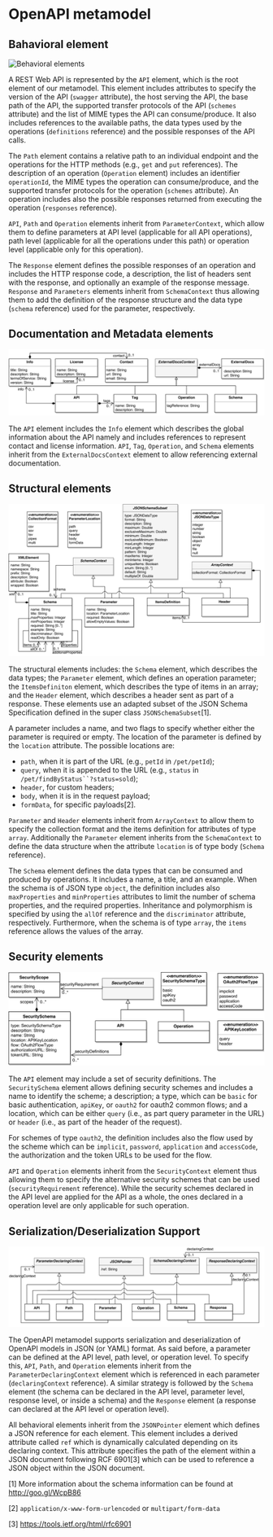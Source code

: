 OpenAPI metamodel
=================

Bahavioral element
------------------
![Behavioral elements](images/core.png)

A REST Web API is represented by the `API` element, which is the root element of our metamodel. This element includes attributes to specify the version of the API (`swagger` attribute), the host serving the API, the base path of the API, the supported transfer protocols of the API (`schemes` attribute) and the list of MIME types the API can consume/produce. It also includes references to the available paths, the data types used by the operations (`definitions` reference) and the possible responses of the API calls.

The `Path` element contains a relative path to an individual endpoint and the operations for the HTTP methods (e.g., `get` and `put` references). The description of an operation (`Operation` element) includes an identifier `operationId`, the MIME types the operation can consume/produce, and the supported transfer protocols for the operation (`schemes` attribute). An operation includes also the possible responses returned from executing the operation (`responses` reference).

`API`, `Path` and `Operation` elements inherit from `ParameterContext`, which allow them to define parameters at API level (applicable for all API operations), path level (applicable for all the operations under this path) or operation level (applicable only for this operation).

The `Response` element defines the possible responses of an operation and includes the HTTP response code, a description, the list of headers sent with the response, and optionally an example of the response message. `Response` and `Parameters` elements inherit from `SchemaContext` thus allowing them to add the definition of the response structure and the data type (`schema` reference) used for the parameter, respectively.

Documentation and Metadata elements
--------------------------
![documentation elements](images/documentation.png)

The `API` element includes the `Info` element which describes the global information about the API namely and includes references to represent contact and license information. `API`, `Tag`, `Operation`, and `Schema` elements inherit from the `ExternalDocsContext` element to allow referencing external documentation.

Structural elements
-------------------
![Structural elements](images/structural.png)

The structural elements includes:  the `Schema` element, which describes the data types; the `Parameter` element, which defines an operation parameter; the `ItemsDefiniton` element, which describes the type of items in an array; and the `Header` element, which describes a header sent as part of a response. These elements use an adapted subset of the JSON Schema Specification defined in the super class `JSONSchemaSubset`[1].

A parameter includes a name, and two flags to specify whether either the parameter is required or empty. The location of the parameter is defined by the `location` attribute. The possible locations are: 
-  `path`, when it is part of the URL (e.g., `petId` in `/pet/petId`); 
-  `query`, when it is appended to the URL (e.g., `status` in `/pet/findByStatus``?status=sold`); 
-  `header`, for custom headers;
-  `body`, when it is in the request payload;
-  `formData`, for specific payloads[2].

`Parameter` and `Header` elements inherit from `ArrayContext` to allow them to specify the collection format and the items definition for attributes of type `array`. Additionally the `Parameter` element inherits from the `SchemaContext` to define the data structure when the attribute `location` is of type body (`Schema` reference).

The `Schema` element defines the data types that can be consumed and produced by operations. It includes a name, a title, and an example. When the schema is of JSON type `object`, the definition includes also `maxProperties` and `minProperties` attributes to limit the number of schema properties, and the required properties. Inheritance and polymorphism is specified by using the `allOf` reference and the `discriminator` attribute, respectively. Furthermore, when the schema is of type `array`, the `items` reference allows the values of the array.

Security elements
-----------------
![security elements](images/security.png)

The `API` element may include a set of security definitions. The `SecuritySchema` element allows defining security schemes and includes a name to identify the scheme; a description; a type, which can be `basic` for basic authentication, `apiKey`, or `oauth2` for oauth2 common flows; and a location, which can be either `query` (i.e., as part query parameter in the URL) or `header` (i.e., as part of the header of the request).

For schemes of type `oauth2`, the definition includes also the flow used by the scheme which can be `implicit`, `password`, `application` and `accessCode`, the authorization and the token URLs to be used for the flow.

`API` and `Operation` elements inherit from the `SecurityContext` element thus allowing them to specify the alternative security schemes that can be used (`securityRequirement` reference). While the security schemes declared in the API level are applied for the API as a whole, the ones declared in a operation level are only applicable for such operation.

Serialization/Deserialization Support
-------------------------------------

![serialization elements](images/serialization.png)

The OpenAPI metamodel supports serialization and deserialization of OpenAPI models in JSON (or YAML) format. As said before, a parameter can be defined at the API level, path level, or operation level. To specify this, `API`, `Path`, and `Operation` elements inherit from the `ParameterDeclaringContext` element which is referenced in each parameter (`declaringContext` reference). A similar strategy is followed by the `Schema` element (the schema can be declared in the API level, parameter level, response level, or inside a schema) and the `Response` element (a response can declared at the API level or operation level).

All behavioral elements inherit from the `JSONPointer` element which defines a JSON reference for each element. This element includes a derived attribute called `ref` which is dynamically calculated depending on its declaring context. This attribute specifies the path of the element within a JSON document following RCF 6901[3] which can be used to reference a JSON object within the JSON document.


[1] More information about the schema information can be found at <http://goo.gl/WcpB86>

[2] `application/x-www-form-urlencoded` or `multipart/form-data`

[3] <https://tools.ietf.org/html/rfc6901>
